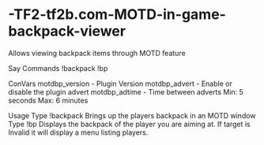 # -TF2-tf2b.com-MOTD-in-game-backpack-viewer
Allows viewing backpack items through MOTD feature

Say Commands
!backpack
!bp

ConVars
motdbp_version - Plugin Version
motdbp_advert - Enable or disable the plugin advert
motdbp_adtime - Time between adverts Min: 5 seconds Max: 6 minutes

Usage
Type !backpack <players name>
Brings up the players backpack in an MOTD window
Type !bp
Displays the backpack of the player you are aiming at.
If target is Invalid it will display a menu listing players.
